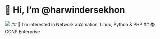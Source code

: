 # 👋 Hi, I’m @harwindersekhon
<img src="https://avatars.githubusercontent.com/u/22225703?s=400&u=a2e41d85d200723e0181a50d326733d7b3461c8f&v=4">
## 👀 I’m interested in Network automation, Linux, Python & PHP
## 📚 CCNP Enterprise
